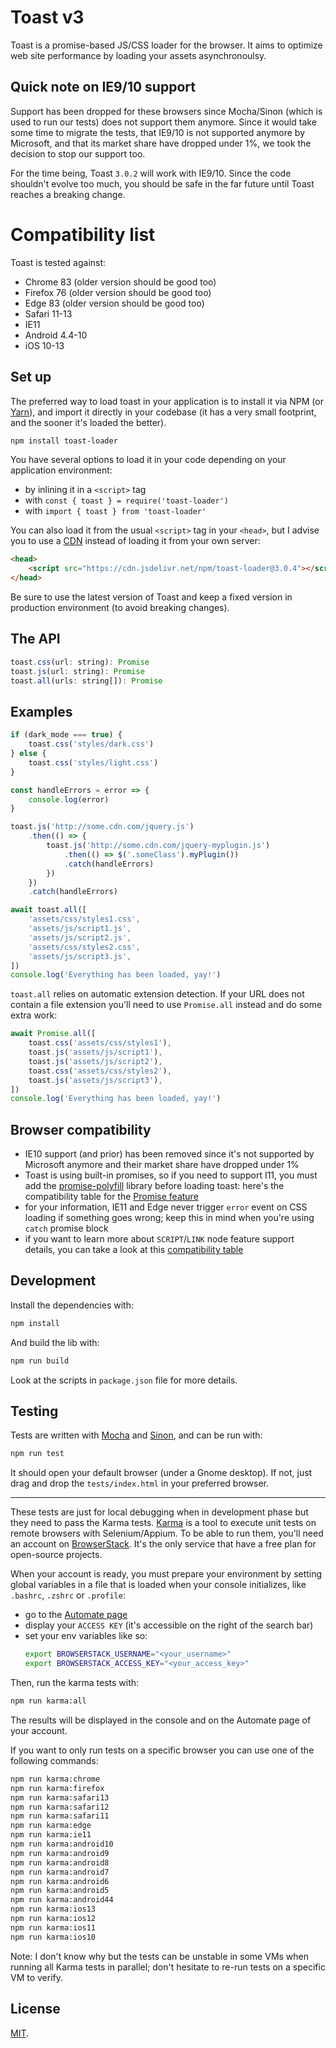 # Toast v3

Toast is a promise-based JS/CSS loader for the browser. It aims to optimize web site performance by loading your assets asynchronoulsy.

## Quick note on IE9/10 support

Support has been dropped for these browsers since Mocha/Sinon (which is used to run our tests) does not support them anymore. Since it would take some time to migrate the tests, that IE9/10 is not supported anymore by Microsoft, and that its market share have dropped under 1%, we took the decision to stop our support too.

For the time being, Toast `3.0.2` will work with IE9/10. Since the code shouldn't evolve too much, you should be safe in the far future until Toast reaches a breaking change.

# Compatibility list

Toast is tested against:

- Chrome 83 (older version should be good too)
- Firefox 76 (older version should be good too)
- Edge 83 (older version should be good too)
- Safari 11-13
- IE11
- Android 4.4-10
- iOS 10-13

## Set up

The preferred way to load toast in your application is to install it via NPM (or [Yarn](https://yarnpkg.com/)), and import it directly in your codebase (it has a very small footprint, and the sooner it's loaded the better).

```sh
npm install toast-loader
```

You have several options to load it in your code depending on your application environment:

- by inlining it in a `<script>` tag
- with `const { toast } = require('toast-loader')`
- with `import { toast } from 'toast-loader'`

You can also load it from the usual `<script>` tag in your `<head>`, but I advise you to use a [CDN](https://www.jsdelivr.com/) instead of loading it from your own server:

```html
<head>
    <script src="https://cdn.jsdelivr.net/npm/toast-loader@3.0.4"></script>
</head>
```

Be sure to use the latest version of Toast and keep a fixed version in production environment (to avoid breaking changes).

## The API

```js
toast.css(url: string): Promise
toast.js(url: string): Promise
toast.all(urls: string[]): Promise
```

## Examples

```js
if (dark_mode === true) {
    toast.css('styles/dark.css')
} else {
    toast.css('styles/light.css')
}
```

```js
const handleErrors = error => {
    console.log(error)
}

toast.js('http://some.cdn.com/jquery.js')
    .then(() => {
        toast.js('http://some.cdn.com/jquery-myplugin.js')
            .then(() => $('.someClass').myPlugin())
            .catch(handleErrors)
        })
    })
    .catch(handleErrors)
```

```js
await toast.all([
    'assets/css/styles1.css',
    'assets/js/script1.js',
    'assets/js/script2.js',
    'assets/css/styles2.css',
    'assets/js/script3.js',
])
console.log('Everything has been loaded, yay!')
```

`toast.all` relies on automatic extension detection. If your URL does not contain a file extension you'll need to use `Promise.all` instead and do some extra work:

```js
await Promise.all([
    toast.css('assets/css/styles1'),
    toast.js('assets/js/script1'),
    toast.js('assets/js/script2'),
    toast.css('assets/css/styles2'),
    toast.js('assets/js/script3'),
])
console.log('Everything has been loaded, yay!')
```

## Browser compatibility

- IE10 support (and prior) has been removed since it's not supported by Microsoft anymore and their market share have dropped under 1%
- Toast is using built-in promises, so if you need to support I11, you must add the [promise-polyfill](https://github.com/taylorhakes/promise-polyfill) library before loading toast: here's the compatibility table for the [Promise feature](https://www.caniuse.com/#feat=promises)
- for your information, IE11 and Edge never trigger `error` event on CSS loading if something goes wrong; keep this in mind when you're using `catch` promise block
- if you want to learn more about `SCRIPT`/`LINK` node feature support details, you can take a look at this [compatibility table](https://pie.gd/test/script-link-events/)

## Development

Install the dependencies with:

```sh
npm install
```

And build the lib with:

```sh
npm run build
```

Look at the scripts in `package.json` file for more details.

## Testing

Tests are written with [Mocha](https://mochajs.org/) and [Sinon](https://sinonjs.org/), and can be run with:

```sh
npm run test
```

It should open your default browser (under a Gnome desktop). If not, just drag and drop the `tests/index.html` in your preferred browser.

---

These tests are just for local debugging when in development phase but they need to pass the Karma tests. [Karma](https://karma-runner.github.io/latest/index.html) is a tool to execute unit tests on remote browsers with Selenium/Appium. To be able to run them, you'll need an account on [BrowserStack](https://www.browserstack.com/). It's the only service that have a free plan for open-source projects.

When your account is ready, you must prepare your environment by setting global variables in a file that is loaded when your console initializes, like `.bashrc`, `.zshrc` or `.profile`:

- go to the [Automate page](https://automate.browserstack.com/dashboard/v2)
- display your `ACCESS KEY` (it's accessible on the right of the search bar)
- set your env variables like so:
    ```sh
    export BROWSERSTACK_USERNAME="<your_username>"
    export BROWSERSTACK_ACCESS_KEY="<your_access_key>"
    ```

Then, run the karma tests with:

```sh
npm run karma:all
```

The results will be displayed in the console and on the Automate page of your account.

If you want to only run tests on a specific browser you can use one of the following commands:

```sh
npm run karma:chrome
npm run karma:firefox
npm run karma:safari13
npm run karma:safari12
npm run karma:safari11
npm run karma:edge
npm run karma:ie11
npm run karma:android10
npm run karma:android9
npm run karma:android8
npm run karma:android7
npm run karma:android6
npm run karma:android5
npm run karma:android44
npm run karma:ios13
npm run karma:ios12
npm run karma:ios11
npm run karma:ios10
```

Note: I don't know why but the tests can be unstable in some VMs when running all Karma tests in parallel; don't hesitate to re-run tests on a specific VM to verify.

## License

[MIT](LICENSE.txt).
